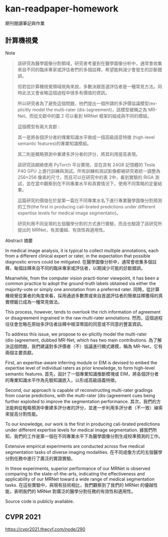 # kan-readpaper-homework
期刊閱讀筆記與作業

## 計算機視覺

Note

> 該研究為醫學圖像分割領域，研究者考量到在醫學圖像分析中，通常會收集來自不同的臨床專家或評估者們的多個註釋，希望能夠減少會發生的診斷錯誤。
>
> 但若從計算機視覺領域視角來說，多數決跟首選評估者是一種常見方法。同時此法又會省略這個過程中很多有價值的資訊。
> 
>所以研究者為了避免這個問題，他們提出一個所謂的多評價協議模型(ex-plicitly model the multi-rater (dis-)agreement)，該模型被稱之為 MR-Net。而從文獻中的圖 2 可以看到 MRNet 框架的組成與不同的模組。 
>
> 這個模型有兩大貢獻 :
>
> 其一是將各個評分者的傳業知識水平做成一個高級語意特徵 (high-level semantic features)的專業知識模組。
>
> 其二則是概略預測中重建多評分者的評分，將其利用提高表現。
>
> 該研究該網絡使用 PyTorch 平台實現，並在具有 24GB 記憶體的 Tesla P40 GPU 上進行訓練與測試。所有訓練和測試影像都被研究者統一調整為 256×256 像素的尺寸。而且可以在研究中的表 2中，看到實驗的 RIGA 測試，並在當中觀察到在不同專業水平和真實情況下，使用不同策略的定量結果。
>
> 這篇研究的價值在於是第一篇在不同專業水名下進行專業醫學圖像分割預測的工作(the first in producing cali-brated predictions under different expertise levels for medical image segmentatio)。
>
> 研究利用不同呈現的五個醫學分割的方式進行實驗，而且也驗證了該研究所提出的 MRNet，有其優越、有效性與適用性。


Abstract 摘要

In medical image analysis, it is typical to collect multiple annotations, each from a different clinical expert or rater, in the expectation that possible diagnostic errors could be mitigated. 
在醫學圖像分析中，通常會收集多個註釋，每個註釋來自不同的臨床專家或評估者，以期減少可能的診斷錯誤。

Meanwhile, from the computer vision practi-tioner viewpoint, it has been a common practice to adopt the ground-truth labels obtained via either the majority-vote or simply one annotation from a preferred rater. 
同時，從計算機視覺從業者的角度來看，採用通過多數票或來自首選評估者的簡單註釋獲得的真實標籤已成為一種常見做法。

This process, however, tends to overlook the rich information of agreement or disagreement ingrained in the raw multi-rater annotations.
然而，這個過程往往會忽略在原始多評估者註釋中根深蒂固的同意或不同意的豐富資訊。

To address this issue, we propose to ex-plicitly model the multi-rater (dis-)agreement, dubbed MR-Net, which has two main contributions.
為了解決這個問題，我們建議對多評價者（不）協議進行顯式建模，稱為 MR-Net，它有兩個主要貢獻。

First, an expertise-aware inferring module or EIM is devised to embed the expertise level of individual raters as prior knowledge, to form high-level semantic features. 
首先，設計了一個專業知識推斷模塊或 EIM，將各個評分者的專業知識水平作為先驗知識嵌入，以形成高級語義特徵。

Second, our approach is capable of reconstructing multi-rater gradings from coarse predictions, with the multi-rater (dis-)agreement cues being further exploited to improve the segmentation performance.
其次，我們的方法能夠從粗略預測中重建多評分者的評分，並進一步利用多評分者（不一致）線索來提高分割性能。

To our knowledge, our work is the first in producing cali-brated predictions under different expertise levels for medical image segmentation. 
據我們所知，我們的工作是第一個在不同專業水平下為醫學圖像分割生成校準預測的工作。

Extensive empirical experiments are conducted across five medical segmentation tasks of diverse imaging modalities.
在不同成像方式的五個醫學分割任務中進行了廣泛的實證實驗。

In these experiments, superior performance of our MRNet is observed comparing to the state-of-the-arts, indicating the effectiveness and applicability of our MRNet toward a wide range of medical segmentation tasks.
在這些實驗中，與現有技術相比，我們觀察到了我們的 MRNet 的優越性能，表明我們的 MRNet 對廣泛的醫學分割任務的有效性和適用性。

Source code is publicly available.



## CVPR 2021
https://cvpr2021.thecvf.com/node/290



